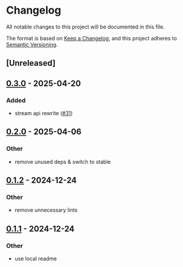 # Changelog

All notable changes to this project will be documented in this file.

The format is based on [Keep a Changelog](https://keepachangelog.com/en/1.0.0/),
and this project adheres to [Semantic Versioning](https://semver.org/spec/v2.0.0.html).

## [Unreleased]

## [0.3.0](https://github.com/roberts-pumpurs/betfair-adapter-rs/compare/betfair-types-v0.2.1...betfair-types-v0.3.0) - 2025-04-20

### Added

- stream api rewrite ([#31](https://github.com/roberts-pumpurs/betfair-adapter-rs/pull/31))

## [0.2.0](https://github.com/roberts-pumpurs/betfair-adapter-rs/compare/betfair-types-v0.1.2...betfair-types-v0.2.0) - 2025-04-06

### Other

- remove unused deps & switch to stable

## [0.1.2](https://github.com/roberts-pumpurs/betfair-adapter-rs/compare/betfair-types-v0.1.1...betfair-types-v0.1.2) - 2024-12-24

### Other

- remove unnecessary lints

## [0.1.1](https://github.com/roberts-pumpurs/betfair-adapter-rs/compare/betfair-types-v0.1.0...betfair-types-v0.1.1) - 2024-12-24

### Other

- use local readme
